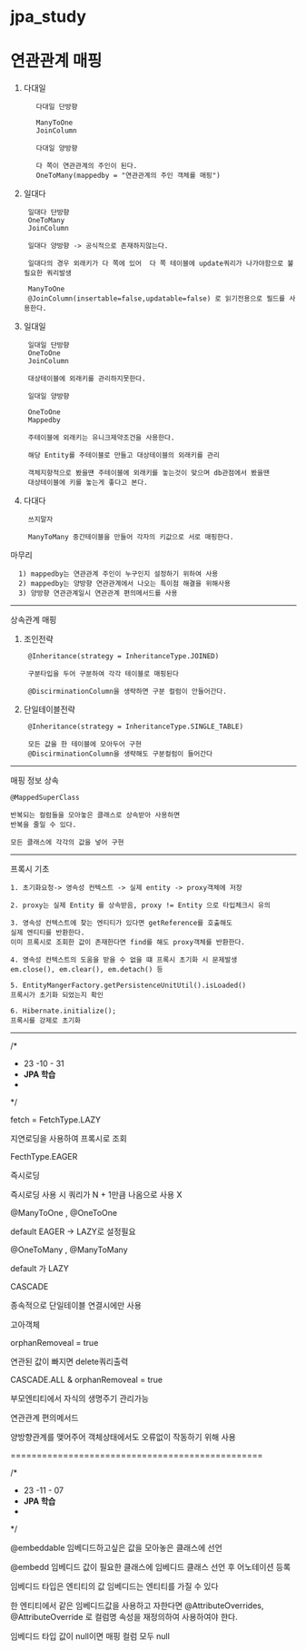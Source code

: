 # jpa_study

# 연관관계 매핑 

1. 다대일

		  다대일 단방향
		        
		  ManyToOne
		  JoinColumn
		        
		  다대일 양방향
		        
		  다 쪽이 연관관계의 주인이 된다.
		  OneToMany(mappedby = "연관관계의 주인 객체를 매핑")

2. 일대다

		일대다 단방향
		OneToMany
		JoinColumn
		  
		일대다 양방향 -> 공식적으로 존재하지않는다.
		  
		일대다의 경우 외래키가 다 쪽에 있어  다 쪽 테이블에 update쿼리가 나가야함으로 불필요한 쿼리발생
		
		ManyToOne
		@JoinColumn(insertable=false,updatable=false) 로 읽기전용으로 필드를 사용한다.

3. 일대일

   		일대일 단방향
		OneToOne
		JoinColumn
		  
		대상테이블에 외래키를 관리하지못한다.
		  
		일대일 양방향
		  
		OneToOne
		Mappedby
				  
		주테이블에 외래키는 유니크제약조건을 사용한다.
				  
		해당 Entity를 주테이블로 만들고 대상테이블의 외래키를 관리
				  
		객체지향적으로 봤을떈 주테이블에 외래키를 놓는것이 맞으며 db관점에서 봤을땐 
		대상테이블에 키를 놓는게 좋다고 본다. 


5. 다대다

		쓰지말자
				  
		ManyToMany 중간테이블을 만들어 각자의 키값으로 서로 매핑한다.
  
  

마무리

	  1) mappedby는 연관관계 주인이 누구인지 설정하기 위하여 사용
	  2) mappedby는 양방향 연관관계에서 나오는 특이점 해결을 위해사용
	  3) 양방향 연관관계일시 연관관계 편의메서드를 사용

***

상속관계 매핑

1. 조인전략
   
		@Inheritance(strategy = InheritanceType.JOINED)
		
		구분타입을 두어 구분하여 각각 테이블로 매핑된다
		
		@DiscirminationColumn을 생략하면 구분 컬럼이 안들어간다.

2. 단일테이블전략

		@Inheritance(strategy = InheritanceType.SINGLE_TABLE)
		
		모든 값을 한 테이블에 모아두어 구현
		@DiscirminationColumn을 생략해도 구분컬럼이 들어간다

***

매핑 정보 상속

	@MappedSuperClass
			
	반복되는 컬럼들을 모아놓은 클래스로 상속받아 사용하면
	반복을 줄일 수 있다.
			
	모든 클래스에 각각의 값을 넣어 구현


***

프록시 기초

	1. 초기화요청-> 영속성 컨텍스트 -> 실제 entity -> proxy객체에 저장
			
	2. proxy는 실제 Entity 를 상속받음, proxy != Entity 으로 타입체크시 유의
			
	3. 영속성 컨텍스트에 찾는 엔티티가 있다면 getReference를 호출해도
	실제 엔티티를 반환한다. 
	이미 프록시로 조회한 값이 존재한다면 find를 해도 proxy객체를 반환한다.
			
	4. 영속성 컨텍스트의 도움을 받을 수 없을 떄 프록시 초기화 시 문제발생
	em.close(), em.clear(), em.detach() 등
			
	5. EntityMangerFactory.getPersistenceUnitUtil().isLoaded()
	프록시가 초기화 되었는지 확인
			
	6. Hibernate.initialize();
	프록시를 강제로 초기화

***

/* 
*   23 -10 - 31
*   **JPA 학습**
*
*/

fetch = FetchType.LAZY

지연로딩을 사용하여 프록시로 조회


FecthType.EAGER

즉시로딩

즉시로딩 사용 시 쿼리가 N + 1만큼 나옴으로 사용 X

@ManyToOne , @OneToOne 

default EAGER -> LAZY로 설정필요

@OneToMany , @ManyToMany 

default 가 LAZY

CASCADE

종속적으로 단일테이블 연결시에만 사용

고아객체

orphanRemoveal = true

연관된 값이 빠지면 delete쿼리출력

CASCADE.ALL & orphanRemoveal = true

부모엔티티에서 자식의 생명주기 관리가능

연관관계 편의메서드

양방향관계를 맺어주어 객체상태에서도 오류없이 작동하기 위해 사용


================================================


/* 
*   23 -11 - 07
*   **JPA 학습**
*
*/

@embeddable
임베디드하고싶은 값을 모아놓은 클래스에 선언

@embedd
임베디드 값이 필요한 클래스에 임베디드 클래스 선언 후 어노테이션 등록

임베디드 타입은 엔티티의 값
임베디드는 엔티티를 가질 수 있다 

한 엔티티에서 같은 임베디드값을 사용하고 자한다면
@AttributeOverrides, @AttributeOverride
로 컬럼명 속성을 재정의하여 사용하여야 한다.

임베디드 타입 값이 null이면 매핑 컬럼 모두 null
